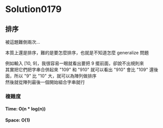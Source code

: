 # Solution0179

## 排序

被這題難倒兩次...  

本質上還是排序，難的是要怎麼排序，也就是不知道怎麼 generalize 問題

例如輸入 [10, 9]，我很容易一眼就看出要把 9 擺前面，卻說不出規則來  
其實把它們把字串合併起來 "109" 和 "910" 就可以看出 "910" 會比 "109" 還後面，所以 "9" 比 "10" 大，就可以為陣列做排序  
然後就從陣列最後一個開始組合字串就行

### 複雜度

#### Time: O(n * log(n))

#### Space: O(1)
